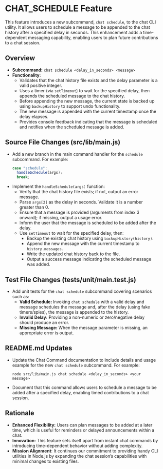 # CHAT_SCHEDULE Feature

This feature introduces a new subcommand, `chat schedule`, to the chat CLI utility. It allows users to schedule a message to be appended to the chat history after a specified delay in seconds. This enhancement adds a time-dependent messaging capability, enabling users to plan future contributions to a chat session.

## Overview
- **Subcommand:** `chat schedule <delay_in_seconds> <message>`
- **Functionality:**
  - Validates that the chat history file exists and the delay parameter is a valid positive integer.
  - Uses a timer (via `setTimeout`) to wait for the specified delay, then appends the scheduled message to the chat history.
  - Before appending the new message, the current state is backed up using `backupHistory` to support undo functionality.
  - The new message is appended with the current timestamp once the delay elapses.
  - Provides console feedback indicating that the message is scheduled and notifies when the scheduled message is added.

## Source File Changes (src/lib/main.js)
- Add a new branch in the main command handler for the `schedule` subcommand. For example:
  ```js
  case "schedule":
    handleSchedule(args);
    break;
  ```
- Implement the `handleSchedule(args)` function:
  - Verify that the chat history file exists; if not, output an error message.
  - Parse `args[2]` as the delay in seconds. Validate it is a number greater than 0.
  - Ensure that a message is provided (arguments from index 3 onward); if missing, output a usage error.
  - Inform the user that the message is scheduled to be added after the delay.
  - Use `setTimeout` to wait for the specified delay, then:
    - Backup the existing chat history using `backupHistory(history)`.
    - Append the new message with the current timestamp to `history.messages`.
    - Write the updated chat history back to the file.
    - Output a success message indicating the scheduled message was added.

## Test File Changes (tests/unit/main.test.js)
- Add unit tests for the `chat schedule` subcommand covering scenarios such as:
  - **Valid Schedule:** Invoking `chat schedule` with a valid delay and message schedules the message and, after the delay (using fake timers/spies), the message is appended to the history.
  - **Invalid Delay:** Providing a non-numeric or zero/negative delay should produce an error.
  - **Missing Message:** When the message parameter is missing, an appropriate error is output.

## README.md Updates
- Update the Chat Command documentation to include details and usage example for the new `chat schedule` subcommand. For example:
  ```
  node src/lib/main.js chat schedule <delay_in_seconds> <your message>
  ```
- Document that this command allows users to schedule a message to be added after a specified delay, enabling timed contributions to a chat session.

## Rationale
- **Enhanced Flexibility:** Users can plan messages to be added at a later time, which is useful for reminders or delayed announcements within a chat.
- **Innovation:** This feature sets itself apart from instant chat commands by introducing time-dependent behavior without adding complexity.
- **Mission Alignment:** It continues our commitment to providing handy CLI utilities in Node.js by expanding the chat session’s capabilities with minimal changes to existing files.
